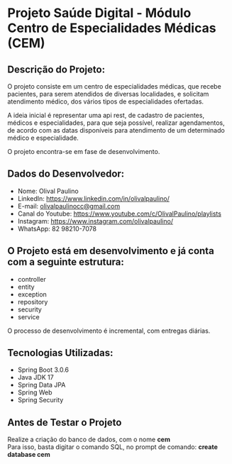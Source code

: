 # Projeto Saúde Digital - Módulo Centro de Especialidades Médicas (CEM)

## Descrição do Projeto:

O projeto consiste em um centro de especialidades médicas, que recebe pacientes, para serem atendidos de diversas localidades, e solicitam atendimento médico, dos vários tipos de especialidades ofertadas.

A ideia inicial é representar uma api rest, de cadastro de pacientes, médicos e especialidades, para que seja possível, realizar agendamentos, de acordo com as datas disponíveis para atendimento de um determinado médico e especialidade.

O projeto encontra-se em fase de desenvolvimento.

## Dados do Desenvolvedor:

- Nome: Olival Paulino <br>
- LinkedIn: https://www.linkedin.com/in/olivalpaulino/ <br>
- E-mail: olivalpaulinocc@gmail.com <br>
- Canal do Youtube: https://www.youtube.com/c/OlivalPaulino/playlists <br>
- Instagram: https://www.instagram.com/olivalpaulino/ <br>
- WhatsApp: 82 98210-7078

## O Projeto está em desenvolvimento e já conta com a seguinte estrutura:
- controller
- entity
- exception
- repository
- security
- service

O processo de desenvolvimento é incremental, com entregas diárias.

## Tecnologias Utilizadas:

- Spring Boot 3.0.6
- Java JDK 17
- Spring Data JPA
- Spring Web
- Spring Security

## Antes de Testar o Projeto

Realize a criação do banco de dados, com o nome **cem** <br>
Para isso, basta digitar o comando SQL, no prompt de comando: **create database cem**